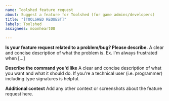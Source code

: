 ```yaml
---
name: Toolshed feature request
about: Suggest a feature for Toolshed (for game admins/developers)
title: "[TOOLSHED REQUEST]"
labels: Toolshed
assignees: moonheart08

---
```


**Is your feature request related to a problem/bug? Please describe.**
A clear and concise description of what the problem is. Ex. I'm always frustrated when [...]

**Describe the command you'd like**
A clear and concise description of what you want and what it should do.
If you're a technical user (i.e. programmer) including type signatures is helpful.

**Additional context**
Add any other context or screenshots about the feature request here.
